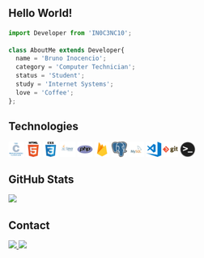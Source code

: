 ## **Hello World!**
```js
import Developer from 'IN0C3NC10';

class AboutMe extends Developer{
  name = 'Bruno Inocencio';
  category = 'Computer Technician';
  status = 'Student';
  study = 'Internet Systems';
  love = 'Coffee';
};
```

## **Technologies**
<code><img height="30" src="https://raw.githubusercontent.com/github/explore/80688e429a7d4ef2fca1e82350fe8e3517d3494d/topics/c/c.png"></code>
<code><img height="30" src="https://raw.githubusercontent.com/github/explore/80688e429a7d4ef2fca1e82350fe8e3517d3494d/topics/html/html.png"></code>
<code><img height="30" src="https://raw.githubusercontent.com/github/explore/80688e429a7d4ef2fca1e82350fe8e3517d3494d/topics/css/css.png"></code>
<code><img height="30" src="https://raw.githubusercontent.com/github/explore/80688e429a7d4ef2fca1e82350fe8e3517d3494d/topics/java/java.png"></code>
<code><img height="30" src="https://raw.githubusercontent.com/github/explore/80688e429a7d4ef2fca1e82350fe8e3517d3494d/topics/php/php.png"></code>
<code><img height="30" src="https://raw.githubusercontent.com/github/explore/80688e429a7d4ef2fca1e82350fe8e3517d3494d/topics/firebase/firebase.png"></code>
<code><img height="30" src="https://raw.githubusercontent.com/github/explore/80688e429a7d4ef2fca1e82350fe8e3517d3494d/topics/postgresql/postgresql.png"></code>
<code><img height="30" src="https://raw.githubusercontent.com/github/explore/80688e429a7d4ef2fca1e82350fe8e3517d3494d/topics/mysql/mysql.png"></code>
<code><img height="30" src="https://raw.githubusercontent.com/github/explore/80688e429a7d4ef2fca1e82350fe8e3517d3494d/topics/visual-studio-code/visual-studio-code.png"></code>
<code><img height="30" src="https://raw.githubusercontent.com/github/explore/80688e429a7d4ef2fca1e82350fe8e3517d3494d/topics/git/git.png"></code>
<code><img height="30" src="https://raw.githubusercontent.com/github/explore/80688e429a7d4ef2fca1e82350fe8e3517d3494d/topics/terminal/terminal.png"></code>
<!--
<code><img height="30" src="https://raw.githubusercontent.com/github/explore/80688e429a7d4ef2fca1e82350fe8e3517d3494d/topics/react-native/react-native.png"></code>
-->


## **GitHub Stats**
<a href="https://github.com/IN0C3NC10">
  <img src="https://github-readme-stats.vercel.app/api/top-langs/?username=IN0C3NC10&layout=compact&langs_count=8&theme=dark" />
</a>



## **Contact**
<p align="left">  
  <a href="mailto:bruno.inocencio@fatec.sp.gov.br" alt="Gmail" target="_blank">
    <img src="https://img.shields.io/badge/-Email-006bed?style=for-the-badge&logo=gmail&logoColor=white" />
  </a>

  <a href="https://cutt.ly/nQlVjQV" alt="Linkedin" target="_blank">
    <img src="https://img.shields.io/badge/-LinkedIn-%230077B5?style=for-the-badge&logo=linkedin&logoColor=white" />
  </a>
</p>

<!---
- 👀 👋I’m interested in ...
- 🌱 I’m currently learning ...
- 💞️ I’m looking to collaborate on ...
- 📫 How to reach me ...

..Repository Details

//..little socials
<a href="mailto:bruno.inocencio@fatec.sp.gov.br" alt="Gmail">
  <img src="https://img.shields.io/badge/-Email-006bed?style=flat-square&logo=Gmail&logoColor=white" /></a>
<a href="https://cutt.ly/nQlVjQV" alt="Linkedin">
  <img src="https://img.shields.io/badge/-Linkedin-0e76a8?style=flat-square&logo=Linkedin&logoColor=white" /></a>
<a href="https://www.facebook.com/" alt="Facebook">
  <img src="https://img.shields.io/badge/-Facebook-3b5998?style=flat-square&labelColor=3b5998&logo=facebook&logoColor=white"/></a>

//..horizontal stats view
![Top Langs](https://github-readme-stats.vercel.app/api/top-langs/?username=IN0C3NC10&layout=compact&langs_count=6&theme=dark)

//..Bug and is vertical view
![Your Repository's Stats](https://github-readme-stats.vercel.app/api/top-langs/?username=IN0C3NC10&langs_count=6&theme=dark)
or
<img src="https://github-readme-stats.vercel.app/api/top-langs/?username=IN0C3NC10&langs_count=6&theme=dark" />

//..Details numbers
![Your Repository's Stats](https://github-readme-stats.vercel.app/api?username=IN0C3NC10&show_icons=true&theme=midnight-purple)

//..View Counter
![Profile View Counter](https://komarev.com/ghpvc/?username=IN0C3NC10)

![..If more languages don't shows up, try this]
![Top Langs](https://github-readme-stats.vercel.app/api/top-langs/?username=IN0C3NC10&langs_count=8)](https://github.com/anuraghazra/github-readme-stats)

IN0C3NC10/IN0C3NC10 is a ✨ special ✨ repository because its `README.md` (this file) appears on your GitHub profile.
You can click the Preview link to take a look at your changes.
--->
